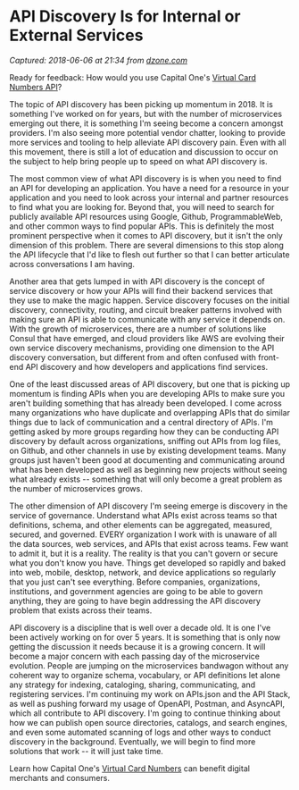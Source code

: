 # API Discovery Is for Internal or External Services

_Captured: 2018-06-06 at 21:34 from [dzone.com](https://dzone.com/articles/api-discovery-is-for-internal-or-external-services?edition=379208&utm_source=Zone%20Newsletter&utm_medium=email&utm_campaign=integration%202018-05-31)_

Ready for feedback: How would you use Capital One's [Virtual Card Numbers API](https://dzone.com/go?i=290459&u=http%3A%2F%2Fcapital.one%2F2s4XFYu)?

The topic of API discovery has been picking up momentum in 2018. It is something I've worked on for years, but with the number of microservices emerging out there, it is something I'm seeing become a concern amongst providers. I'm also seeing more potential vendor chatter, looking to provide more services and tooling to help alleviate API discovery pain. Even with all this movement, there is still a lot of education and discussion to occur on the subject to help bring people up to speed on what API discovery is.

The most common view of what API discovery is is when you need to find an API for developing an application. You have a need for a resource in your application and you need to look across your internal and partner resources to find what you are looking for. Beyond that, you will need to search for publicly available API resources using Google, Github, ProgrammableWeb, and other common ways to find popular APIs. This is definitely the most prominent perspective when it comes to API discovery, but it isn't the only dimension of this problem. There are several dimensions to this stop along the API lifecycle that I'd like to flesh out further so that I can better articulate across conversations I am having.

Another area that gets lumped in with API discovery is the concept of service discovery or how your APIs will find their backend services that they use to make the magic happen. Service discovery focuses on the initial discovery, connectivity, routing, and circuit breaker patterns involved with making sure an API is able to communicate with any service it depends on. With the growth of microservices, there are a number of solutions like Consul that have emerged, and cloud providers like AWS are evolving their own service discovery mechanisms, providing one dimension to the API discovery conversation, but different from and often confused with front-end API discovery and how developers and applications find services.

One of the least discussed areas of API discovery, but one that is picking up momentum is finding APIs when you are developing APIs to make sure you aren't building something that has already been developed. I come across many organizations who have duplicate and overlapping APIs that do similar things due to lack of communication and a central directory of APIs. I'm getting asked by more groups regarding how they can be conducting API discovery by default across organizations, sniffing out APIs from log files, on Github, and other channels in use by existing development teams. Many groups just haven't been good at documenting and communicating around what has been developed as well as beginning new projects without seeing what already exists -- something that will only become a great problem as the number of microservices grows.

The other dimension of API discovery I'm seeing emerge is discovery in the service of governance. Understand what APIs exist across teams so that definitions, schema, and other elements can be aggregated, measured, secured, and governed. EVERY organization I work with is unaware of all the data sources, web services, and APIs that exist across teams. Few want to admit it, but it is a reality. The reality is that you can't govern or secure what you don't know you have. Things get developed so rapidly and baked into web, mobile, desktop, network, and device applications so regularly that you just can't see everything. Before companies, organizations, institutions, and government agencies are going to be able to govern anything, they are going to have begin addressing the API discovery problem that exists across their teams.

API discovery is a discipline that is well over a decade old. It is one I've been actively working on for over 5 years. It is something that is only now getting the discussion it needs because it is a growing concern. It will become a major concern with each passing day of the microservice evolution. People are jumping on the microservices bandwagon without any coherent way to organize schema, vocabulary, or API definitions let alone any strategy for indexing, cataloging, sharing, communicating, and registering services. I'm continuing my work on APIs.json and the API Stack, as well as pushing forward my usage of OpenAPI, Postman, and AsyncAPI, which all contribute to API discovery. I'm going to continue thinking about how we can publish open source directories, catalogs, and search engines, and even some automated scanning of logs and other ways to conduct discovery in the background. Eventually, we will begin to find more solutions that work -- it will just take time.

Learn how Capital One's [Virtual Card Numbers](https://dzone.com/go?i=290460&u=http%3A%2F%2Fcapital.one%2F2s4XFYu) can benefit digital merchants and consumers.

